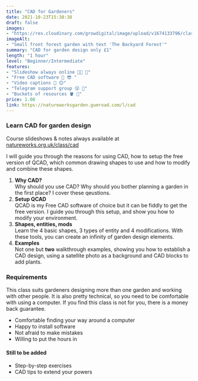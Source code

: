 ```yaml
---
title: "CAD for Gardeners"
date: 2021-10-23T15:38:38
draft: false
images: 
- "https://res.cloudinary.com/growdigital/image/upload/v1674133796/class/gumroad-cad-169.jpg"
imageAlt: 
- "Small front forest garden with text 'The Backyard Forest'"
summary: "CAD for garden design only £1"
length: "1 hour"
level: "Beginner/Intermediate"
features: 
- "Slideshow always online 🙏🏾 💚"
- "Free CAD software 💸 😎 "
- "Video captions 🐝 😊"
- "Telegram support group 😲 🎉"
- "Buckets of resources 🪣 👊"
price: 1.00
link: https://natureworksgarden.gumroad.com/l/cad
---
```


### Learn CAD for garden design

Course slideshows & notes always available at [natureworks.org.uk/class/cad](https://www.natureworks.org.uk/class/cad/)

I will guide you through the reasons for using CAD, how to setup the free version of QCAD, which common drawing shapes to use and how to modify and combine these shapes.

1. **Why CAD?**<br>Why should you use CAD? Why should you bother planning a garden in the first place? I cover these qeustions.
2. **Setup QCAD**<br>QCAD is my Free CAD software of choice but it can be fiddly to get the free version. I guide you through this setup, and show you how to modify your environment.
3. **Shapes, entities, mods**<br>Learn the 4 basic shapes, 3 types of entity and 4 modifications. With these tools, you can create an infinity of garden design elements.
4. **Examples**<br>Not one but **two** walkthrough examples, showing you how to establish a CAD design, using a satellite photo as a background and CAD blocks to add plants.

### Requirements

This class suits gardeners designing more than one garden and working with other people. It is also pretty technical, so you need to be comfortable with using a computer. If you find this class is not for you, there is a money back guarantee.

* Comfortable finding your way around a computer
* Happy to install software
* Not afraid to make mistakes
* Willing to put the hours in

#### Still to be added

* Step-by-step exercises
* CAD tips to extend your powers
